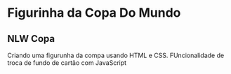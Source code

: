# Figurinha da Copa Do Mundo

## NLW Copa

Criando uma figurunha da compa usando HTML e CSS.
FUncionalidade de troca de fundo de cartão com JavaScript
